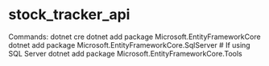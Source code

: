 # stock_tracker_api

Commands:
dotnet cre
dotnet add package Microsoft.EntityFrameworkCore
dotnet add package Microsoft.EntityFrameworkCore.SqlServer  # If using SQL Server
dotnet add package Microsoft.EntityFrameworkCore.Tools
